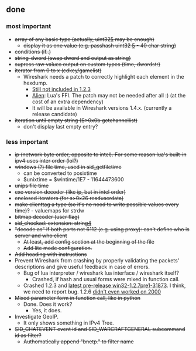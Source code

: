 ## done ##
### most important ###
  * ~~array of any basic type (actually, uint32[5](5.md) may be enough)~~
    * ~~display it as one value (e.g. passhash uint32 [5](5.md) - 40 char string)~~
  * ~~conditions (if..)~~
  * ~~string-dword (swap dword and output as string)~~
  * ~~supress raw values output on custom types (time, dwordstr)~~
  * ~~iterator from 0 to x (cdkey/gamelist)~~
    * Wireshark needs a patch to correctly highlight each element in the hexdump.
      * [Still not included in 1.2.3](https://bugs.wireshark.org/bugzilla/show_bug.cgi?id=3994)
      * [Alien](http://alien.luaforge.net/): Lua's FFI. The patch may not be needed after all :) (at the cost of an extra dependency)
      * It will be available in Wireshark versions 1.4.x. (currently a release candidate)
  * ~~iteration until empty string (S>0x0b getchannellist)~~
    * don't display last empty entry?

### less important ###
  * ~~ip (network byte order, opposite to intel). For some reason lua's built-in ipv4 uses inter order (lol?)~~
  * ~~windows (?) file time, used in sid\_getfiletime~~
    * can be converted to posixtime
    * $unixtime = $wintime/1E7 - 11644473600
  * ~~unips file time~~
  * ~~exe version decoder (like ip, but in intel order)~~
  * ~~enclosed iterators (for s>0x26 readuserdata)~~
  * ~~make clienttag a type (so it's no need to write possible values every time)?~~ - valuemaps for strdw
  * ~~bitmap decoder (user flag)~~
  * ~~sid\_checkad: extension: string[4](4.md)~~
  * ~~"decode as" if both ports not 6112 (e.g. using proxy): can't define who is server and who client~~
    * ~~At least, add config section at the beginning of the file~~
    * ~~Add lite mode configuration.~~
  * ~~Add heading with instructions~~
  * Prevent Wireshark from crashing by properly validating the packets' descriptions and give useful feedback in case of errors.
    * Bug of lua interpreter / wireshark lua interface / wireshark itself?
      * Crashed, if hash and usual forms were mixed in function call.
    * Crashed 1.2.3 and [latest pre-release win32-1.2.7pre1-31873](http://www.wireshark.org/download/prerelease/wireshark-win32-1.2.7pre1-31873.exe). I think, we need to report bug. 1.2.6 [didn't even worked on 2000](https://bugs.wireshark.org/bugzilla/show_bug.cgi?id=4176)
  * ~~Mixed parameter form in function call, like in python~~
    * Done. Does it work?
      * Yes, it does.
  * Investigate GeoIP.
    * It only shows something in IPv4 Tree.
  * ~~SID\_CHATEVENT event id and SID\_WARCRAFTGENERAL subcommand id as filter?~~
    * ~~Authomatically append "bnetp." to filter name~~